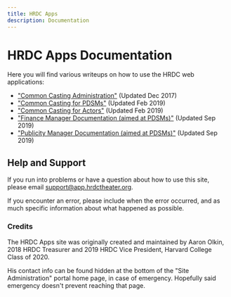 ```yaml
---
title: HRDC Apps
description: Documentation
---
```


# HRDC Apps Documentation

Here you will find various writeups on how to use the HRDC web applications:

- ["Common Casting Administration"](/walkthrough.html) (Updated Dec 2017)
- ["Common Casting for PDSMs"](/pdsm_intro.html) (Updated Feb 2019)
- ["Common Casting for Actors"](/actors.html) (Updated Feb 2019)
- ["Finance Manager Documentation (aimed at PDSMs)"](/finance.html)
  (Updated Sep 2019)
- ["Publicity Manager Documentation (aimed at PDSMs)"](/publicity.html) (Updated Sep 2019)

## Help and Support

If you run into problems or have a question about how to use this site, please
email [support@app.hrdctheater.org](mailto:support@app.hrdctheater.org).

If you encounter an error, please include when the error occurred, and as much
specific information about what happened as possible.

### Credits

The HRDC Apps site was originally created and maintained by Aaron Olkin, 2018
HRDC Treasurer and 2019 HRDC Vice President, Harvard College Class of 2020.

His contact info can be found hidden at the bottom of the "Site Administration"
portal home page, in case of emergency. Hopefully said emergency doesn't
prevent reaching that page.
